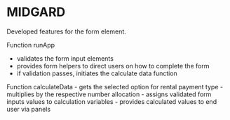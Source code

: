 # MIDGARD

Developed features for the form element.

Function runApp
 - validates the form input elements
 - provides form helpers to direct users on how to complete the form
 - if validation passes, initiates the calculate data function

Function calculateData
    - gets the selected option for rental payment type
    - multiplies by the respective number allocation
    - assigns validated form inputs values to calculation variables
    - provides calculated values to end user via panels
    

